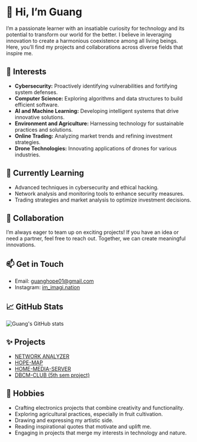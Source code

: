# 👋 Hi, I’m Guang

I’m a passionate learner with an insatiable curiosity for technology and its potential to transform our world for the better. I believe in leveraging innovation to create a harmonious coexistence among all living beings. Here, you’ll find my projects and collaborations across diverse fields that inspire me.

## 👀 Interests

- **Cybersecurity:** Proactively identifying vulnerabilities and fortifying system defenses.
- **Computer Science:** Exploring algorithms and data structures to build efficient software.
- **AI and Machine Learning:** Developing intelligent systems that drive innovative solutions.
- **Environment and Agriculture:** Harnessing technology for sustainable practices and solutions.
- **Online Trading:** Analyzing market trends and refining investment strategies.
- **Drone Technologies:** Innovating applications of drones for various industries.

## 🌱 Currently Learning

- Advanced techniques in cybersecurity and ethical hacking.
- Network analysis and monitoring tools to enhance security measures.
- Trading strategies and market analysis to optimize investment decisions.

## 💞️ Collaboration

I’m always eager to team up on exciting projects! If you have an idea or need a partner, feel free to reach out. Together, we can create meaningful innovations.

## 📫 Get in Touch

- Email: guanghope01@gmail.com 
- Instagram: [im_imagi.nation](https://www.instagram.com/im_imagi.nation?igsh=MTR3OWFta243MDUwdw==)

## 📈 GitHub Stats

![Guang's GitHub stats](https://github-readme-stats.vercel.app/api?username=guang84&show_icons=true&theme=radical)

## ✨ Projects

- [NETWORK ANALYZER](https://guang84.github.io/Network-Analyzer/)
- [HOPE-MAP](https://guang84.github.io/hope-map/)
- [HOME-MEDIA-SERVER](https://github.com/Guang84/HomeMedia_Server.git)
- [DBCM-CLUB (5th sem project)](https://guang84.github.io/DBCMCLUBS/)

## 🎨 Hobbies

- Crafting electronics projects that combine creativity and functionality.
- Exploring agricultural practices, especially in fruit cultivation.
- Drawing and expressing my artistic side.
- Reading inspirational quotes that motivate and uplift me.
- Engaging in projects that merge my interests in technology and nature.
